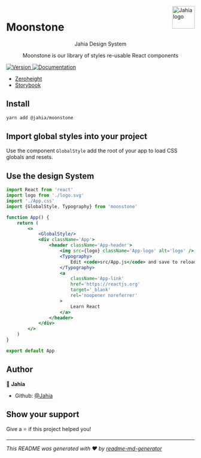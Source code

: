<a href="https://www.jahia.com/">
    <img src="https://www.jahia.com/modules/jahiacom-templates/images/jahia-3x.png" alt="Jahia logo" title="Jahia" align="right" height="60" />
</a>

Moonstone
======================

<p align="center">Jahia Design System</p>

<p align="center">Moonstone is our library of styles re-usable React components</p>


<p>
  <a href="https://www.npmjs.com/package/moonstone" target="_blank">
    <img alt="Version" src="https://img.shields.io/npm/v/@jahia/moonstone.svg">
  </a>
  <a href="https://contenteditor.jahia.design/moonstone/" target="_blank">
    <img alt="Documentation" src="https://img.shields.io/badge/documentation-yes-brightgreen.svg" />
  </a>
</p>

* [Zeroheight](https://zeroheight.com/48f8b5a7d) 
* [Storybook](https://jahia.github.io/moonstone/)

## Install

```sh
yarn add @jahia/moonstone
```

## Import global styles into your project

Use the component `GlobalStyle` add the root of your app to load CSS globals and resets.

## Use the design System

```jsx
import React from 'react'
import logo from './logo.svg'
import './App.css'
import {GlobalStyle, Typography} from 'moonstone'

function App() {
    return (
        <>
            <GlobalStyle/>
            <div className='App'>
                <header className='App-header'>
                    <img src={logo} className='App-logo' alt='logo' />
                    <Typography>
                        Edit <code>src/App.js</code> and save to reload.
                    </Typography>
                    <a
                        className='App-link'
                        href='https://reactjs.org'
                        target='_blank'
                        rel='noopener noreferrer'
                    >
                        Learn React
                    </a>
                </header>
            </div>
        </>
    )
}

export default App
```

## Author

👤 **Jahia**

-   Github: [@Jahia](https://github.com/Jahia)

## Show your support

Give a ⭐️ if this project helped you!

---

_This README was generated with ❤️ by [readme-md-generator](https://github.com/kefranabg/readme-md-generator)_
